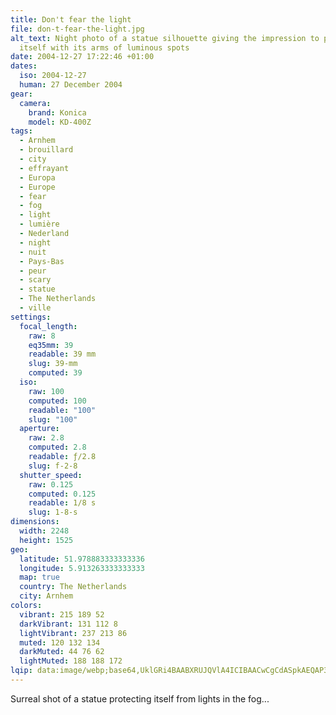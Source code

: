 ```yaml
---
title: Don't fear the light
file: don-t-fear-the-light.jpg
alt_text: Night photo of a statue silhouette giving the impression to protect
  itself with its arms of luminous spots
date: 2004-12-27 17:22:46 +01:00
dates:
  iso: 2004-12-27
  human: 27 December 2004
gear:
  camera:
    brand: Konica
    model: KD-400Z
tags:
  - Arnhem
  - brouillard
  - city
  - effrayant
  - Europa
  - Europe
  - fear
  - fog
  - light
  - lumière
  - Nederland
  - night
  - nuit
  - Pays-Bas
  - peur
  - scary
  - statue
  - The Netherlands
  - ville
settings:
  focal_length:
    raw: 8
    eq35mm: 39
    readable: 39 mm
    slug: 39-mm
    computed: 39
  iso:
    raw: 100
    computed: 100
    readable: "100"
    slug: "100"
  aperture:
    raw: 2.8
    computed: 2.8
    readable: ƒ/2.8
    slug: f-2-8
  shutter_speed:
    raw: 0.125
    computed: 0.125
    readable: 1/8 s
    slug: 1-8-s
dimensions:
  width: 2248
  height: 1525
geo:
  latitude: 51.978883333333336
  longitude: 5.913263333333333
  map: true
  country: The Netherlands
  city: Arnhem
colors:
  vibrant: 215 189 52
  darkVibrant: 131 112 8
  lightVibrant: 237 213 86
  muted: 120 132 134
  darkMuted: 44 76 62
  lightMuted: 188 188 172
lqip: data:image/webp;base64,UklGRi4BAABXRUJQVlA4ICIBAACwCgCdASpkAEQAP3Goy120v70krNJLC/AuCUAZoYTJzOO7nV1Nksgg87chW5jI1ZDo7CIjlFPpusPTVChRpbqTfe5Kk49ZVW2ixQUysNTvUzCEkKl5rRoScLHwoYuAAP7E7/m3kbfVhpXXzePPudjNipyiJ/yo+cLYsuQXzIv849hBB5FAk0Z2VkjFjoBI1G8lc0yx/W4s4r7MZ/snl67bXAQfV+90ZBIXpOOudE7I6dpQVGefYNoKz5zaXVlo6Qa3s/A5p0ufYIeV4b/95gZJ0Z4G4rRb1oeLyZ2vhgCbmycwnw8AK5yvTsjODgRrMzDtnZ0iTOAnpTjmjOuZYk3gbgJXR3qkTBjzfGop/KWeqD6sbqp1F8Yf5kHgAAAoQAAAAA==
---
```


Surreal shot of a statue protecting itself from lights in the fog...
